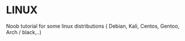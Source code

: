 # LINUX
Noob tutorial for some linux distributions ( Debian, Kali, Centos, Gentoo, Arch / black,..)
